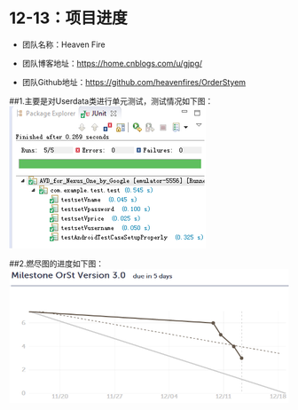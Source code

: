 ﻿# 12-13：项目进度
* 团队名称：Heaven Fire

* 团队博客地址：https://home.cnblogs.com/u/gjpg/  

* 团队Github地址：https://github.com/heavenfires/OrderStyem

##1.主要是对Userdata类进行单元测试，测试情况如下图：
![image](https://github.com/heavenfires/OrderStyem/raw/master/docs/yyimage/bbbbb.png)<br>

##2.燃尽图的进度如下图：
![image](https://github.com/heavenfires/OrderStyem/raw/master/docs/yyimage/aaaaa.png)<br>

  
